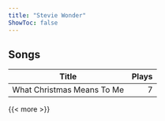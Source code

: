 ```yaml
---
title: "Stevie Wonder"
ShowToc: false
---
```


## Songs
Title | Plays 
----- | -----: 
What Christmas Means To Me | 7

{{< more >}}
